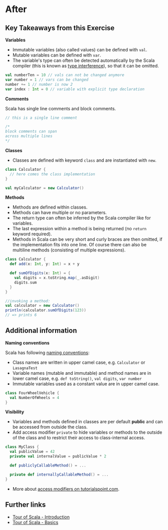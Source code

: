 # After

## Key Takeaways from this Exercise

**Variables**

- Immutable variables (also called values) can be defined with `val`.
- Mutable variables can be defined with `var`.
- The variable's type can often be detected automatically by the Scala compiler (this is known as [type interference][scala-type-inference]), so that it can be omitted.

```scala
val numberTen = 10 // vals can not be changed anymore
var number = 1 // vars can be changed
number += 1 // number is now 2
var index : Int = 0 // variable with explicit type declaration
```

**Comments**

Scala has single line comments and block comments.

```scala
// this is a single line comment

/*
block comments can span
across multiple lines
*/
```

**Classes**

- Classes are defined with keyword `class` and are instantiated with `new`.

```scala
class Calculator {
  // here comes the class implementation
}

val myCalculator = new Calculator()
```

**Methods**

- Methods are defined within classes.
- Methods can have multiple or no parameters.
- The return type can often be inferred by the Scala compiler like for variables.
- The last expression within a method is being returned (no `return` keyword required).
- Methods in Scala can be very short and curly braces are then omitted, if the implementation fits into one line. Of course there can also be multiline methods (consisting of multiple expressions).

```scala
class Calculator {
  def add(x: Int, y: Int) = x + y

  def sumOfDigits(x: Int) = {
    val digits = x.toString.map(_.asDigit)
    digits.sum
  }
}

//invoking a method:
val calculator = new Calculator()
println(calculator.sumOfDigits(123))
// => prints 6
```

## Additional information

**Naming conventions**

Scala has following [naming conventions]:

- Class names are written in upper camel case, e.g. `Calculator` or `LasagnaTest`
- Variable names (mutable and immutable) and method names are in lower camel case, e.g. `def toString()`, `val digits`, `var number`
- Immutable variables used as a constant value are in upper camel case.

```scala
class FourWheelVehicle {
  val NumberOfWheels = 4
}
```

**Visibility**

- Variables and methods defined in classes are per default **public** and can be accessed from outside the class.
- Add access modifier `private` to hide variables or methods to the outside of the class and to restrict their access to class-internal access.

```scala
class MyClass {
  val publicValue = 42
  private val internalValue = publicValue * 2

  def publiclyCallableMethod() = ...

  private def internallyCallableMethod() = ...
}
```

- More about [access modifiers on tutorialspoint.com].

## Further links

- [Tour of Scala - Introduction]
- [Tour of Scala - Basics]

[scala-type-inference]: https://docs.scala-lang.org/tour/type-inference.html
[tour of scala - introduction]: https://docs.scala-lang.org/tour/tour-of-scala.html
[tour of scala - basics]: https://docs.scala-lang.org/tour/basics.html
[naming conventions]: https://docs.scala-lang.org/style/naming-conventions.html
[access modifiers on tutorialspoint.com]: https://www.tutorialspoint.com/scala/scala_access_modifiers.htm
